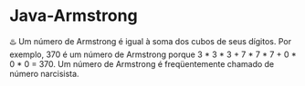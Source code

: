 # Java-Armstrong
:hotsprings: Um número de Armstrong é igual à soma dos cubos de seus dígitos. Por exemplo, 370 é um número de Armstrong porque 3 * 3 * 3 + 7 * 7 * 7 + 0 * 0 * 0 = 370. Um número de Armstrong é freqüentemente chamado de número narcisista.
